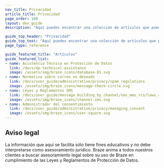 ```yaml
---
nav_title: Privacidad
article_title: Privacidad
page_order: 100
layout: dev_guide
description: "Aquí puedes encontrar una colección de artículos que pueden ayudarte en tu uso de Braze en cumplimiento de las leyes y reglamentos aplicables sobre protección de datos."

guide_top_header: "Privacidad"
guide_top_text: "Aquí puedes encontrar una colección de artículos que pueden ayudarte en tu uso de Braze en cumplimiento de las leyes y reglamentos aplicables sobre protección de datos."
page_type: reference

guide_featured_title: "Artículos"
guide_featured_list:
- name: Asistencia Técnica en Protección de Datos
  link: /docs/dp-technical-assistance
  image: /assets/img/braze_icons/database-01.svg
- name: Normativa sobre correo no deseado
  link: /docs/user_guide/administrative/privacy/spam_regulations
  image: /assets/img/braze_icons/message-check-circle.svg
- name: Leyes y Reglamentos SMS
  link: /docs/user_guide/message_building_by_channel/sms_mms_rcs/laws_and_regulations/
  image: /assets/img/braze_icons/channel-sms.svg
- name: Administrador del consentimiento
  link: /docs/user_guide/administrative/privacy/managing_consent
  image: /assets/img/braze_icons/user-square.svg
---
```


## Aviso legal

La información que aquí se facilita sólo tiene fines educativos y no debe interpretarse como asesoramiento jurídico. Braze anima a todos nuestros clientes a buscar asesoramiento legal sobre su uso de Braze en cumplimiento de las Leyes y Reglamentos de Protección de Datos.

<br><br>
